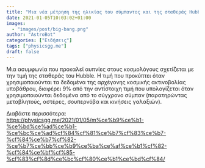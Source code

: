 ```yaml
---
title: "Mια νέα μέτρηση της ηλικίας του σύμπαντος και της σταθεράς Hubble"
date: 2021-01-05T10:03:02+01:00
images:
  - "images/post/big-bang.png"
author: "AstroBot"
categories: ["Ειδήσεις"]
tags: ["physicsgg.me"]
draft: false
---
```


Μια ασυμφωνία που προκαλεί αυπνίες στους κοσμολόγους σχετίζεται με την τιμή της σταθεράς του Hubble. Η τιμή που προκύπτει όταν χρησιμοποιούνται τα δεδομένα της αρχέγονης κοσμικής ακτινοβολίας υποβάθρου, διαφέρει 9% από την αντίστοιχη τιμή που υπολογίζεται όταν χρησιμοποιούνται δεδομένα από το σύγχρονο σύμπαν (παρατηρώντας μεταβλητούς, αστέρες, σουπερνόβα και κινήσεις γαλαξιών).

Διαβάστε περισσότερα: https://physicsgg.me/2021/01/05/m%ce%b9%ce%b1-%ce%bd%ce%ad%ce%b1-%ce%bc%ce%ad%cf%84%cf%81%ce%b7%cf%83%ce%b7-%cf%84%ce%b7%cf%82-%ce%b7%ce%bb%ce%b9%ce%ba%ce%af%ce%b1%cf%82-%cf%84%ce%bf%cf%85-%cf%83%cf%8d%ce%bc%cf%80%ce%b1%ce%bd%cf%84/
